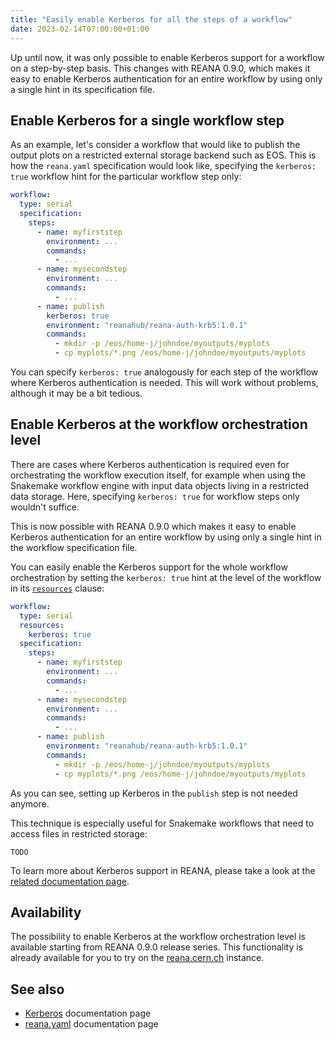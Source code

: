 ```yaml
---
title: "Easily enable Kerberos for all the steps of a workflow"
date: 2023-02-14T07:00:00+01:00
---
```


Up until now, it was only possible to enable Kerberos support for a workflow on
a step-by-step basis. This changes with REANA 0.9.0, which makes it easy to
enable Kerberos authentication for an entire workflow by using only a single
hint in its specification file.

<!--more-->

## Enable Kerberos for a single workflow step

As an example, let's consider a workflow that would like to publish the output
plots on a restricted external storage backend such as EOS. This is how the
`reana.yaml` specification would look like, specifying the `kerberos: true`
workflow hint for the particular workflow step only:

```yaml {hl_lines=[14]}
workflow:
  type: serial
  specification:
    steps:
      - name: myfirststep
        environment: ...
        commands:
          - ...
      - name: mysecondstep
        environment: ...
        commands:
          - ...
      - name: publish
        kerberos: true
        environment: "reanahub/reana-auth-krb5:1.0.1"
        commands:
          - mkdir -p /eos/home-j/johndoe/myoutputs/myplots
          - cp myplots/*.png /eos/home-j/johndoe/myoutputs/myplots
```

You can specify `kerberos: true` analogously for each step of the workflow where
Kerberos authentication is needed. This will work without problems, although it
may be a bit tedious.

## Enable Kerberos at the workflow orchestration level

There are cases where Kerberos authentication is required even for orchestrating
the workflow execution itself, for example when using the Snakemake workflow
engine with input data objects living in a restricted data storage. Here,
specifying `kerberos: true` for workflow steps only wouldn't suffice.

This is now possible with REANA 0.9.0 which makes it easy to enable Kerberos
authentication for an entire workflow by using only a single hint in the
workflow specification file.

You can easily enable the Kerberos support for the whole workflow orchestration
by setting the `kerberos: true` hint at the level of the workflow in its
[`resources`](https://docs.reana.io/reference/reana-yaml/#reanayaml-workflow)
clause:

```yaml {hl_lines=["3-4"]}
workflow:
  type: serial
  resources:
    kerberos: true
  specification:
    steps:
      - name: myfirststep
        environment: ...
        commands:
          - ...
      - name: mysecondstep
        environment: ...
        commands:
          - ...
      - name: publish
        environment: "reanahub/reana-auth-krb5:1.0.1"
        commands:
          - mkdir -p /eos/home-j/johndoe/myoutputs/myplots
          - cp myplots/*.png /eos/home-j/johndoe/myoutputs/myplots
```

As you can see, setting up Kerberos in the `publish` step is not needed anymore.

This technique is especially useful for Snakemake workflows that need to access
files in restricted storage:

```
TODO
```

To learn more about Kerberos support in REANA, please take a look at the
[related documentation page](https://docs.reana.io/advanced-usage/access-control/kerberos/).

## Availability

The possibility to enable Kerberos at the workflow orchestration level is
available starting from REANA 0.9.0 release series. This functionality is
already available for you to try on the [reana.cern.ch](https://reana.cern.ch)
instance.

## See also

- [Kerberos](https://docs.reana.io/advanced-usage/access-control/kerberos/)
  documentation page
- [reana.yaml](https://docs.reana.io/reference/reana-yaml/) documentation page
